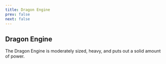 ```yaml
---
title: Dragon Engine
prev: false
next: false
---
```

## Dragon Engine
The Dragon Engine is moderately sized, heavy, and puts out a solid amount of power.